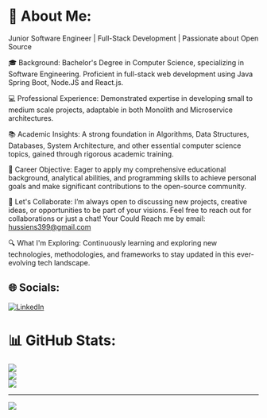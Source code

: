 # 💫 About Me:
Junior Software Engineer | Full-Stack Development | Passionate about Open Source

🎓 Background: Bachelor's Degree in Computer Science, specializing in Software Engineering. Proficient in full-stack web development using Java Spring Boot, Node.JS and React.js.

💻 Professional Experience: Demonstrated expertise in developing small to medium scale projects, adaptable in both Monolith and Microservice architectures.

📚 Academic Insights: A strong foundation in Algorithms, Data Structures, Databases, System Architecture, and other essential computer science topics, gained through rigorous academic training.

🌟 Career Objective: Eager to apply my comprehensive educational background, analytical abilities, and programming skills to achieve personal goals and make significant contributions to the open-source community.

🤝 Let's Collaborate: I’m always open to discussing new projects, creative ideas, or opportunities to be part of your visions. Feel free to reach out for collaborations or just a chat!
Your Could Reach me by email: hussiens399@gmail.com

🔍 What I'm Exploring: Continuously learning and exploring new technologies, methodologies, and frameworks to stay updated in this ever-evolving tech landscape.



## 🌐 Socials:
[![LinkedIn](https://img.shields.io/badge/LinkedIn-%230077B5.svg?logo=linkedin&logoColor=white)](https://www.linkedin.com/in/hussiensayed14/) 


# 📊 GitHub Stats:
![](https://github-readme-stats.vercel.app/api?username=HussienSayed14&theme=dark&hide_border=false&include_all_commits=false&count_private=false)<br/>
![](https://github-readme-streak-stats.herokuapp.com/?user=HussienSayed14&theme=dark&hide_border=false)<br/>
![](https://github-readme-stats.vercel.app/api/top-langs/?username=HussienSayed14&theme=dark&hide_border=false&include_all_commits=false&count_private=false&layout=compact)

---
[![](https://visitcount.itsvg.in/api?id=HussienSayed14&icon=0&color=0)](https://visitcount.itsvg.in)

<!-- Proudly created with GPRM ( https://gprm.itsvg.in ) -->
